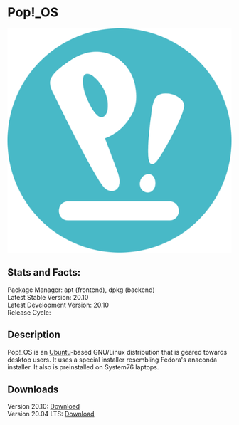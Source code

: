 # Pop!\_OS

![](icons/popos.png)

## Stats and Facts:
Package Manager: apt (frontend), dpkg (backend)<br>
Latest Stable Version: 20.10<br>
Latest Development Version: 20.10<br>
Release Cycle: 

## Description
Pop!\_OS is an [Ubuntu](ubuntu.md)-based GNU/Linux distribution that is geared towards desktop users. It uses a special installer resembling Fedora's anaconda installer. It also is preinstalled on System76 laptops.

## Downloads

Version 20.10: [Download](https://pop-iso.sfo2.cdn.digitaloceanspaces.com/20.10/amd64/intel/14/pop-os_20.10_amd64_intel_14.iso)<br>
Version 20.04 LTS: [Download](https://pop-iso.sfo2.cdn.digitaloceanspaces.com/20.04/amd64/intel/26/pop-os_20.04_amd64_intel_26.iso)
